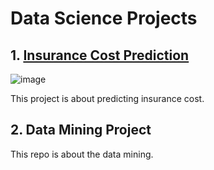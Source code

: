 # Data Science Projects
## 1. [Insurance Cost Prediction](https://github.com/RavindraTabde10/Portfolio_Data_Science/tree/main/Insurance%20Cost%20Prediction)
![image](https://user-images.githubusercontent.com/106418225/173236029-e548a998-3742-4ff6-839f-5d9c9415cc27.png)

  This project is about predicting insurance cost.
## 2. Data Mining Project
This repo is about the data mining.
